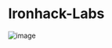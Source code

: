 # Ironhack-Labs
![image](https://user-images.githubusercontent.com/81169091/116972639-9c88b980-acbb-11eb-8aca-4083cace47f4.png)
